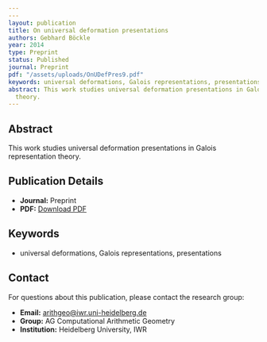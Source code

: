 ```yaml
---
---
layout: publication
title: On universal deformation presentations
authors: Gebhard Böckle
year: 2014
type: Preprint
status: Published
journal: Preprint
pdf: "/assets/uploads/OnUDefPres9.pdf"
keywords: universal deformations, Galois representations, presentations
abstract: This work studies universal deformation presentations in Galois representation
  theory.
---
```



## Abstract

This work studies universal deformation presentations in Galois representation theory.

## Publication Details

- **Journal:** Preprint
- **PDF:** [Download PDF](/assets/uploads/OnUDefPres9.pdf)

## Keywords

- universal deformations, Galois representations, presentations


## Contact

For questions about this publication, please contact the research group:
- **Email:** arithgeo@iwr.uni-heidelberg.de
- **Group:** AG Computational Arithmetic Geometry
- **Institution:** Heidelberg University, IWR